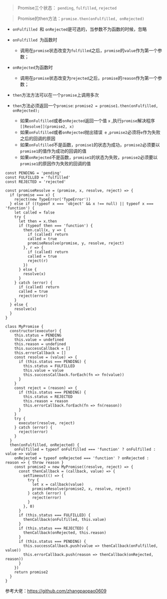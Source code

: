 > Promise三个状态： `pending`, `fulfilled`, `rejected`

> Promise的then方法：`promise.then(onFulfilled, onRejected)`

- `onFulfilled `和 `onRejected`是可选的，当参数不为函数的时候，忽略
- `onFulfilled `为函数时
  -  调用在`promise`状态改变为`fulfilled`之后，`promise`的`value`作为第一个参数；
- `onRejected`为函数时
  -  调用在`promise`状态改变为`rejected`之后，`promise`的`reason`作为第一个参数；

- `then`方法方法可以在一个`promise`上调用多次
- `then`方法必须返回一个`promise`: `promise2 = promise1.then(onFulfilled, onRejected);`
  -  如果`onFulfilled`或者`onRejected`返回一个值 `x` ,执行`promise`解决程序`[[Resolve]](promise2, x)`
  - 如果`onFulfilled`或者`onRejected`抛出错误` e` ,`promise2`必须将`e`作为失败之后的回调的原因
  - 如果`onFulfilled`不是函数，`promise1`的状态为成功，`promise2`必须要以`promise1`的值作为成功的回调的值
  - 如果`onRejected`不是函数，`promise1`的状态为失败，`promise2`必须要以`promise1`的原因作为失败的回调的值
```
const PENDING = 'pending'
const FULFILLED = 'fulfilled'
const REJECTED = 'rejected'

const promiseResolve = (promise, x, resolve, reject) => {
  if (promise === x) {
    reject(new TypeError('TypeError'))
  } else if ((typeof x === 'object' && x !== null) || typeof x === 'function') {
    let called = false
    try {
      let then = x.then
      if (typeof then === 'function') {
        then.call(x, y => {
          if (called) return
          called = true
          promiseResolve(promise, y, resolve, reject)
        }, r => {
          if (called) return
          called = true
          reject(r)
        })
      } else {
        resolve(x)
      }
    } catch (error) {
      if (called) return
      called = true
      reject(error)
    }
  } else {
    resolve(x)
  }
}

class MyPromise {
  constructor(executor) {
    this.status = PENDING
    this.value = undefined
    this.reason = undefined
    this.successCallback = []
    this.errorCallback = []
    const resolve = (value) => {
      if (this.status === PENDING) {
        this.status = FULFILLED
        this.value = value
        this.successCallback.forEach(fn => fn(value))
      }
    }
    const reject = (reason) => {
      if (this.status === PENDING) {
        this.status = REJECTED
        this.reason = reason
        this.errorCallback.forEach(fn => fn(reason))
      }
    }
    try {
      executor(resolve, reject)
    } catch (error) {
      reject(error)
    }
  }
  then(onFulfilled, onRejected) {
    onFulfilled = typeof onFulfilled === 'function' ? onFulfilled : value => value
    onRejected = typeof onRejected === 'function' ? onRejected : reason => { throw reason }
    const promise2 = new MyPromise((resolve, reject) => {
      const thenCallback = (callback, value) => {
        setTimeout(() => {
          try {
            let x = callback(value)
            promiseResolve(promise2, x, resolve, reject)
          } catch (error) {
            reject(error)
          }
        }, 0)
      }
      if (this.status === FULFILLED) {
        thenCallback(onFulfilled, this.value)
      }
      if (this.status === REJECTED) {
        thenCallback(onRejected, this.reason)
      }
      if (this.status === PENDING) {
        this.successCallback.push(value => thenCallback(onFulfilled, value))
        this.errorCallback.push(reason => thenCallback(onRejected, reason))
      }
    })
    return promise2
  }
}
```
参考大佬：https://github.com/zhangpaopao0609